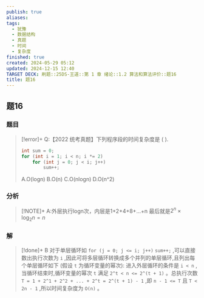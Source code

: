```yaml
---
publish: true
aliases: 
tags:
  - 犹豫
  - 数据结构
  - 真题
  - 时间
  - 复杂度
finished: true
created: 2024-05-29 05:12
updated: 2024-12-15 12:40
TARGET DECK: 刷题::25DS-王道::第 1 章 绪论::1.2 算法和算法评价::题16
title: 题16
---
```

## 题16
### 题目
> [!error]+
> Q:【2022 统考真题】下列程序段的时间复杂度是 ( ).
> ```cpp
> int sum = 0;
> for (int i = 1; i < n; i *= 2)
>     for (int j = 0; j < i; j++)
>         sum++;
> ```
> A.O(logn)
> B.O(n)
> C.O(nlogn)
> D.O(n^2)
### 分析
> [!NOTE]+
> A:外层执行logn次，内层是1+2+4+8+...+n
> 最后就是$2^{n} \times \log_{2}n=n$
### 解
> [!done]+
> B
> 对于单层循环如 `for (j = 0; j <= i; j++)` `sum++;` ,可以直接数出执行次数为 `i` ,因此可将多层循环转换成多个并列的单层循环,且列出每个单层循环如下 (假设 `t` 为循环变量的幂次):
> 进入外层循环的条件是 `i < n` ,当循环结束时,循环变量的幂次 `t` 满足 `2^t < n <= 2^(t + 1)` 。总执行次数 `T = 1 + 2^1 + 2^2 + ... + 2^t = 2^(t + 1) - 1` ,即 `n - 1 <= T` 且 `T < 2n - 1` ,所以时间复杂度为 `O(n)` 。
